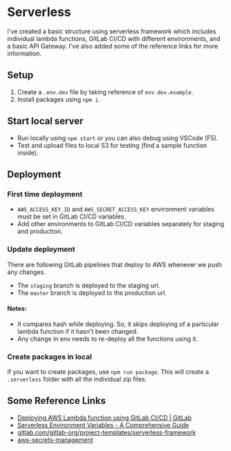 # Serverless

I've created a basic structure using serverless framework which includes individual lambda functions, GitLab CI/CD with different environments, and a basic API Gateway. I've also added some of the reference links for more information.

## Setup

1. Create a `.env.dev` file by taking reference of `env.dev.example`.
2. Install packages using `npm i`.

## Start local server

- Run locally using `npm start` or you can also debug using VSCode (F5).
- Test and upload files to local S3 for testing (find a sample function inside).

## Deployment

### First time deployment

- `AWS_ACCESS_KEY_ID` and `AWS_SECRET_ACCESS_KEY` environment variables must be set in GitLab CI/CD variables.
- Add other environments to GitLab CI/CD variables separately for staging and production.

### Update deployment

There are following GitLab pipelines that deploy to AWS whenever we push any changes.

- The `staging` branch is deployed to the staging url.
- The `master` branch is deployed to the production url.

#### Notes:

- It compares hash while deploying. So, it skips deploying of a particular lambda function if it hasn't been changed.
- Any change in env needs to re-deploy all the functions using it.

### Create packages in local

If you want to create packages, use `npm run package`. This will create a `.serverless` folder with all the individual zip files.

## Some Reference Links

- [Deploying AWS Lambda function using GitLab CI/CD | GitLab](https://docs.gitlab.com/ee/user/project/clusters/serverless/aws.html)
- [Serverless Environment Variables - A Comprehensive Guide](https://adamdelong.com/serverless-environment-variables/)
- [gitlab.com/gitlab-org/project-templates/serverless-framework](https://gitlab.com/gitlab-org/project-templates/serverless-framework)
- [aws-secrets-management](https://www.serverless.com/blog/aws-secrets-management/)
